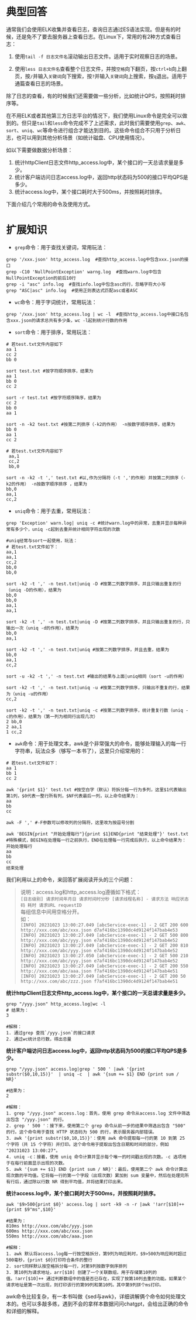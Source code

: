 # 典型回答

通常我们会使用ELK收集并查看日志，查询日志通过ES语法实现。但是有的时候，还是免不了要去服务器上查看日志。在Linux下，常用的有2种方式查看日志：

1. 使用`tail -f 日志文件名`滚动输出日志文件。适用于实时观察日志的场景。

2. 使用`less 日志文件名`查看整个日志文件，并按`空格`向下翻页，按`ctrl+b`向上翻页，按`/`并输入`关键词`向下搜索，按`?`并输入`关键词`向上搜索，按`q`退出。适用于通篇查看日志的场景。

除了日志的查看，有的时候我们还需要做一些分析，比如统计QPS，按照耗时排序等。

在不用ELK或者其他第三方日志平台的情况下，我们使用Linux命令是完全可以做到的。但只是`tail`和`less`命令完成不了上述需求，此时我们需要使用`grep`、`awk`、`sort`、`uniq`、`wc`等命令进行组合才能达到目的。这些命令组合不只用于分析日志，也可以用到其他分析场景（如统计磁盘、CPU使用情况）。

如以下需要做数据分析场景：

1. 统计httpClient日志文件http_access.log中，某个接口的一天总请求量是多少。
2. 统计客户端访问日志access.log中，返回http状态码为500的接口平均QPS是多少。
3. 统计access.log中，某个接口耗时大于500ms，并按照耗时排序。

下面介绍几个常用的命令及使用方式。
# 扩展知识

- `grep`命令：用于查找关键词，常用玩法：

```
grep '/xxx.json' http_access.log  #查找http_access.log中包含xxx.json的接口
grep -C10 'NullPointException' warng.log  #查找warn.log中包含NullPointException的前后10行
grep -i "asc" info.log  #查找info.log中包含asc的行，忽略字符大小写
grep "ASC|asc" info.log  #使用正则表达式匹配asc或者ASC
```

- `wc`命令：用于字词统计，常用玩法：

```
grep '/xxx.json' http_access.log | wc -l  #查找http_access.log中接口名包含xxx.json的请求总共有多少条，wc -l起到统计行数的作用
```

- `sort`命令：用于排序，常用玩法：

```
# 若test.txt文件内容如下
aa 1
cc 2
bb 0

sort test.txt #按字符顺序排序，结果为
aa 1
bb 0
cc 2

sort -r test.txt #按字符顺序降序，结果为
cc 2
bb 0
aa 1

sort -n -k2 test.txt #按第二列排序（-k2的作用） -n按数字顺序排序，结果为
bb 0
aa 1
cc 2

# 若test.txt文件内容如下
 aa,1
 cc,2
 bb,0

sort -n -k2 -t ',' test.txt #以,作为分隔符（-t ','的作用）并按第二列排序（-k2的作用） -n按数字顺序排序 ，结果为
bb,0
aa,1
cc,2
```

- `uniq`命令：用于去重，常用玩法：

```
grep 'Exception' warn.log| uniq -c #统计warn.log中的异常，去重并显示每种异常有多少个，uniq -c起到去重并统计相同字符出现的次数

#uniq经常与sort一起使用，玩法：
# 若test.txt文件如下：
aa,1
aa,1
cc,2
bb,0
bb,0

sort -k2 -t ',' -n test.txt|uniq -D #按第二列数字排序，并且只输出重复的行（uniq -D的作用），结果为
bb,0
bb,0
aa,1
aa,1

sort -k2 -t ',' -n test.txt|uniq -D #按第二列数字排序，并且只输出重复的行，只输出一次（uniq -d的作用），结果为
bb,0
aa,1

sort -k2 -t ',' -n test.txt|uniq #按第二列数字排序，并且去重，结果为
bb,0
aa,1
cc,2

sort -u -k2 -t ',' -n test.txt #输出的结果与上面|uniq相同（sort -u的作用）

sort -k2 -t ',' -n test.txt|uniq -u #按第二列数字排序，只输出不重复的行，结果为（uniq -u的作用）
cc,2

sort -k2 -t ',' -n test.txt|uniq -c #按第二列数字排序，统计重复行数（uniq -c的作用），结果为（第一列为相同行出现几次）
2 bb,0
2 aa,1
1 cc,2
```

- `awk`命令：用于处理文本，awk是个非常强大的命令，能够处理输入的每一行字符串，玩法众多（够写一本书了），这里只介绍常用的：

```
# 若test.txt文件如下：
aa 1
bb 1
cc 2

awk '{print $1}' test.txt #按空白字（默认）符拆分每一行为多列，这里$1代表输出第1列，$0代表一整行所有列，$NF代表最后一列，以上命令结果为：
aa
bb
cc

awk -F ',' #-F参数可以修改列的分隔符，这里改为按逗号分割

awk 'BEGIN{print "开始处理每行"}{print $1}END{print "结束处理"}' test.txt #特殊模式，BEGIN在处理每一行之前执行，END在处理每一行完成后执行，以上命令结果为：
开始处理每行
aa
bb
cc
结束处理
```

我们利用以上的命令，来回答扩展阅读开头的三个问题：

> 说明：access.log和http_access.log遵循如下格式：<br />`[日志级别] 请求时间年月日 请求时间时分秒 [请求线程名称] - 请求方法 响应状态码 耗时 请求URL requestID`<br />每组信息中间用空格分开。<br />如：<br />`[INFO] 20231023 13:00:27.049 [abcService-exec-1] - 2 GET 200 600 http://xxx.com/abc/xxx.json d7af416bc1390dc4d9124f147bab4e53 [INFO] 20231023 13:00:27.049 [abcService-exec-1] - 2 GET 500 800 http://xxx.com/abc/yyy.json e7af416bc1390dc4d9124f147bab4e52 [INFO] 20231023 13:00:27.049 [abcService-exec-1] - 2 GET 200 810 http://xxx.com/abc/yyy.json e7af416bc1390dc4d9124f147bab4e52 [INFO] 20231023 13:00:27.050 [abcService-exec-1] - 2 GET 500 210 http://xxx.com/abc/yyy.json e7af416bc1390dc4d9124f147bab4e52 [INFO] 20231023 13:00:27.049 [abcService-exec-1] - 2 GET 200 550 http://xxx.com/abc/aaa.json f7af416bc1390dc4d9124f147bab4e51 [INFO] 20231023 13:00:27.049 [abcService-exec-1] - 2 GET 200 50 http://xxx.com/abc/zzz.json f7af416bc1390dc4d9124f147bab4e51`


**统计httpClient日志文件http_access.log中，某个接口的一天总请求量是多少。**

```
grep "/yyy.json" http_access.log|wc -l
# 结果为：
3

#解释：
1. 通过grep 查找`/yyy.json`的接口请求
2. 通过wc统计总行数，得出总量
```

**统计客户端访问日志access.log中，返回http状态码为500的接口平均QPS是多少。**

```
grep "/yyy.json" access.log|grep ' 500 ' |awk '{print substr($0,10,15)}'  | uniq -c  | awk '{sum += $1} END {print sum / NR}'

#结果为：
2

#解释：
1. grep "/yyy.json" access.log：首先，使用 grep 命令从access.log 文件中筛选出包含 "/yyy.json" 的行。
2. grep ' 500 '：接下来，使用第二个 grep 命令从前一步的结果中筛选出包含 "500" 的行。这个命令用于查找 HTTP 状态码为 500 的行，表示服务器内部错误。
3. awk '{print substr($0,10,15)}'：使用 awk 命令提取每一行的第 10 到第 25 个字符（共 15 个字符）并打印。这个命令用于提取出包含日期和时间的部分，例如 "20231023 13:00:27"。
4. uniq -c：接着，使用 uniq 命令计算并显示每个唯一的时间戳出现的次数。-c 选项用于在每行前面显示出现的次数。
5. awk '{sum += $1} END {print sum / NR}'：最后，使用第二个 awk 命令计算出现次数的平均值。它将每一行的第一个字段（出现次数）累加到 sum 变量中，然后在处理完所有行后，通过除以行数 NR 得到平均值，并将结果打印出来。
```

**统计access.log中，某个接口耗时大于500ms，并按照耗时排序。**

```
awk '$9>500{print $0}' access.log | sort -k9 -n -r |awk '!arr[$10]++ {print $9"ms",$10}' 

#结果为：
810ms http://xxx.com/abc/yyy.json
600ms http://xxx.com/abc/xxx.json
550ms http://xxx.com/abc/aaa.json

#解释：
1. awk 默认将access.log每一行按空格拆分，第9列为响应耗时，$9>500为响应耗时超过500毫秒，{print $0}打印符合条件的整行
2. sort同样默认按空格拆分每一行，对第9列按数字倒序排列
3. 第10列为请求地址，arr[$10] 创建了一个关联数组，用于存储第10列的值。!arr[$10]++ 通过判断数组中的值是否已存在，实现了按第10列去重的功能。如果某个请求地址是第一次出现，则打印该行的第99列和第10列。其中第9列拼个ms打印。
```

awk命令比较复杂，有一本书叫做《sed与awk》，详细讲解俩个命令如何处理文本的。也可以多敲多练，遇到不会的拿样本数据问问chatgpt，会给出正确的命令和详细的解释。

